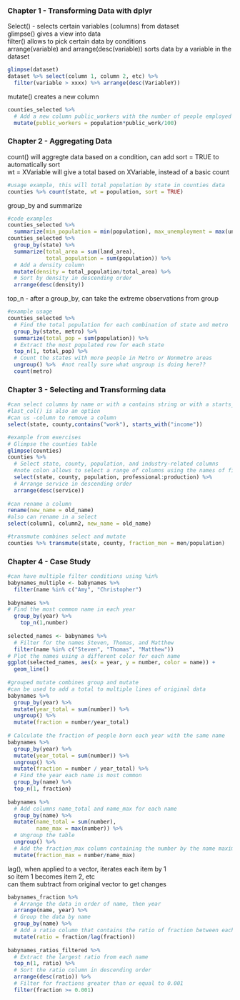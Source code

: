 ### Chapter 1 - Transforming Data with dplyr   
Select() - selects certain variables (columns) from dataset  
glimpse() gives a view into data  
filter() allows to pick certain data by conditions  
arrange(variable) and arrange(desc(variable)) sorts data by a variable in the dataset  
```r
glimpse(dataset)
dataset %>% select(column 1, column 2, etc) %>%
  filter(variable > xxxx) %>% arrange(desc(VariableY))
```
mutate() creates a new column  
```r
counties_selected %>%
  # Add a new column public_workers with the number of people employed in public work
  mutate(public_workers = population*public_work/100)
```
### Chapter 2 - Aggregating Data
count() will aggregte data based on a condition, can add sort = TRUE to automatically sort  
  wt = XVariable will give a total based on XVariable, instead of a basic count
```r
#usage example, this will total population by state in counties data 
counties %>% count(state, wt = population, sort = TRUE)
```
group_by and summarize
```r
#code examples
counties_selected %>%
  summarize(min_population = min(population), max_unemployment = max(unemployment), average_income = mean(income))
counties_selected %>%
  group_by(state) %>%
  summarize(total_area = sum(land_area),
            total_population = sum(population)) %>%
  # Add a density column
  mutate(density = total_population/total_area) %>%
  # Sort by density in descending order
  arrange(desc(density))
```
top_n - after a group_by, can take the extreme observations from group  
```r
#example usage
counties_selected %>%
  # Find the total population for each combination of state and metro
  group_by(state, metro) %>%
  summarize(total_pop = sum(population)) %>%
  # Extract the most populated row for each state
  top_n(1, total_pop) %>%
  # Count the states with more people in Metro or Nonmetro areas
  ungroup() %>%  #not really sure what ungroup is doing here??
  count(metro)
```
### Chapter 3 - Selecting and Transforming data  
```r
#can select columns by name or with a contains string or with a starts_with or ends_with string
#last_col() is also an option
#can us -column to remove a column
select(state, county,contains("work"), starts_with("income"))

#example from exercises
# Glimpse the counties table
glimpse(counties)
counties %>%
  # Select state, county, population, and industry-related columns
  #note colon allows to select a range of columns using the names of first and last
  select(state, county, population, professional:production) %>%
  # Arrange service in descending order 
  arrange(desc(service))
 
#can rename a column
rename(new_name = old_name)
#also can rename in a select
select(column1, column2, new_name = old_name)

#transmute combines select and mutate
counties %>% transmute(state, county, fraction_men = men/population)
```
### Chapter 4 - Case Study  
```r
#can have multiple filter conditions using %in%
babynames_multiple <- babynames %>%
  filter(name %in% c("Amy", "Christopher")
  
babynames %>%
# Find the most common name in each year
  group_by(year) %>%
    top_n(1,number)
    
selected_names <- babynames %>%
  # Filter for the names Steven, Thomas, and Matthew 
  filter(name %in% c("Steven", "Thomas", "Matthew"))
# Plot the names using a different color for each name
ggplot(selected_names, aes(x = year, y = number, color = name)) +
  geom_line()
  
#grouped mutate combines group and mutate
#can be used to add a total to multiple lines of original data
babynames %>%
  group_by(year) %>%
  mutate(year_total = sum(number)) %>%
  ungroup() %>%
  mutate(fraction = number/year_total)
  
# Calculate the fraction of people born each year with the same name
babynames %>%
  group_by(year) %>%
  mutate(year_total = sum(number)) %>%
  ungroup() %>%
  mutate(fraction = number / year_total) %>%
  # Find the year each name is most common
  group_by(name) %>%
  top_n(1, fraction)
  
babynames %>%
  # Add columns name_total and name_max for each name
  group_by(name) %>%
  mutate(name_total = sum(number),
         name_max = max(number)) %>%
  # Ungroup the table 
  ungroup() %>%
  # Add the fraction_max column containing the number by the name maximum 
  mutate(fraction_max = number/name_max)
```
lag(), when applied to a vector, iterates each item by 1  
  so item 1 becomes item 2, etc  
  can them subtract from original vector to get changes  
```r
babynames_fraction %>%
  # Arrange the data in order of name, then year 
  arrange(name, year) %>%
  # Group the data by name
  group_by(name) %>%
  # Add a ratio column that contains the ratio of fraction between each year 
  mutate(ratio = fraction/lag(fraction))
  
babynames_ratios_filtered %>%
  # Extract the largest ratio from each name 
  top_n(1, ratio) %>%
  # Sort the ratio column in descending order 
  arrange(desc(ratio)) %>%
  # Filter for fractions greater than or equal to 0.001
  filter(fraction >= 0.001)
```

